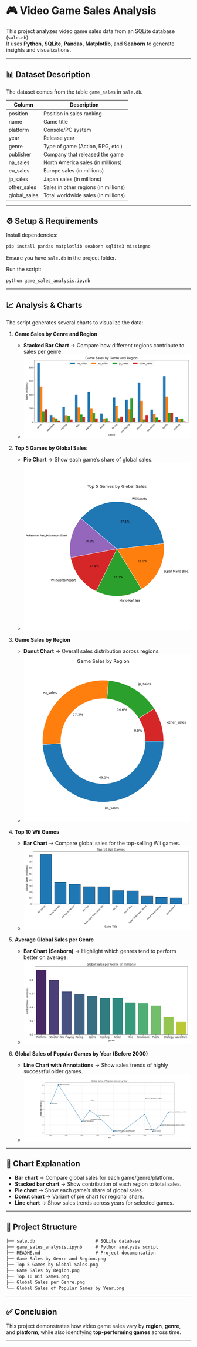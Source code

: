 # 🎮 Video Game Sales Analysis

This project analyzes video game sales data from an SQLite database (`sale.db`).  
It uses **Python**, **SQLite**, **Pandas**, **Matplotlib**, and **Seaborn** to generate insights and visualizations.

---

## 📊 Dataset Description

The dataset comes from the table `game_sales` in `sale.db`.

| Column        | Description |
|---------------|-------------|
| position      | Position in sales ranking |
| name          | Game title |
| platform      | Console/PC system |
| year          | Release year |
| genre         | Type of game (Action, RPG, etc.) |
| publisher     | Company that released the game |
| na_sales      | North America sales (in millions) |
| eu_sales      | Europe sales (in millions) |
| jp_sales      | Japan sales (in millions) |
| other_sales   | Sales in other regions (in millions) |
| global_sales  | Total worldwide sales (in millions) |

---

## ⚙️ Setup & Requirements

Install dependencies:

```bash
pip install pandas matplotlib seaborn sqlite3 missingno  
```

Ensure you have `sale.db` in the project folder.

Run the script:

```bash
python game_sales_analysis.ipynb
```

---

## 📈 Analysis & Charts

The script generates several charts to visualize the data:

1. **Game Sales by Genre and Region**
   - **Stacked Bar Chart** → Compare how different regions contribute to sales per genre.
   - ![Example](Game%20Sales%20by%20Genre%20and%20Region.png)

2. **Top 5 Games by Global Sales**
   - **Pie Chart** → Show each game’s share of global sales.
   - ![Example](Top%205%20Games%20by%20Global%20Sales.png)

3. **Game Sales by Region**
   - **Donut Chart** → Overall sales distribution across regions.
   - ![Example](Game%20Sales%20by%20Region.png)

4. **Top 10 Wii Games**
   - **Bar Chart** → Compare global sales for the top-selling Wii games.
   - ![Example](Top%2010%20Wii%20Games.png)

5. **Average Global Sales per Genre**
   - **Bar Chart (Seaborn)** → Highlight which genres tend to perform better on average.
   - ![Example](Global%20Sales%20per%20Genre.png)

6. **Global Sales of Popular Games by Year (Before 2000)**
   - **Line Chart with Annotations** → Show sales trends of highly successful older games.
   - ![Example](Global%20Sales%20of%20Popular%20Games%20by%20Year.png)

---

## 📝 Chart Explanation

- **Bar chart** → Compare global sales for each game/genre/platform.  
- **Stacked bar chart** → Show contribution of each region to total sales.  
- **Pie chart** → Show each game’s share of global sales.  
- **Donut chart** → Variant of pie chart for regional share.  
- **Line chart** → Show sales trends across years for selected games.  

---

## 📂 Project Structure

```
├── sale.db                       # SQLite database
├── game_sales_analysis.ipynb     # Python analysis script
├── README.md                     # Project documentation
├── Game Sales by Genre and Region.png
├── Top 5 Games by Global Sales.png
├── Game Sales by Region.png
├── Top 10 Wii Games.png
├── Global Sales per Genre.png
└── Global Sales of Popular Games by Year.png
```

---

## ✅ Conclusion

This project demonstrates how video game sales vary by **region**, **genre**, and **platform**, while also identifying **top-performing games** across time.

---
